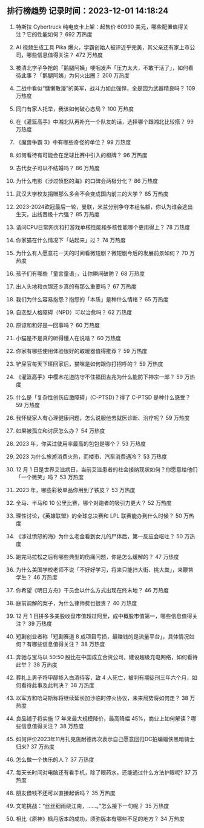 
## 排行榜趋势 记录时间：2023-12-01 14:18:24
  
  1. 特斯拉 Cybertruck 纯电皮卡上架：起售价 60990 美元，哪些配置值得关注？它的性能如何？ 692 万热度
    
  2. AI 视频生成工具 Pika 爆火，学霸创始人被评近乎完美，其父亲还有家上市公司，哪些信息值得关注？ 472 万热度
    
  3. 被清北学子争抢的「鹅腿阿姨」哽咽发声「压力太大，不敢干活了」，如何看待此事？「鹅腿阿姨」为何火出圈？ 200 万热度
    
  4. 二战中看似“慵懒散漫”的美军，战斗力如此强悍，全是因为武器精良吗？ 109 万热度
    
  5. 同门有家人托举，我该如何破心态局？ 100 万热度
    
  6. 在《灌篮高手》中湘北队再补充一个队友的话，选择哪个跟湘北比较搭？ 99 万热度
    
  7. 《魔兽争霸 3》中有哪些奇怪的单位？ 99 万热度
    
  8. 如何看待有可能会在足球比赛中引入的橙牌？ 96 万热度
    
  9. 古代女子可以不结婚吗？ 86 万热度
    
  10. 为什么电影《涉过愤怒的海》的口碑会两极分化？ 86 万热度
    
  11. 武汉大学校友捐赠那么多会不会变成国内前三的大学？ 85 万热度
    
  12. 2023-2024欧冠最后一轮，曼联，米兰分别争夺本组名额，你认为谁会逃出生天，出线晋级十六强？ 85 万热度
    
  13. 请问CPU日常网页和打游戏单核性能和多核性能哪个更用得上？ 78 万热度
    
  14. 你家猫在什么情况下「站起来」过？ 74 万热度
    
  15. 为什么有人愿意花一天的时间看微短剧？微短剧今后的发展前景如何？ 70 万热度
    
  16. 孩子们有哪些「童言童语」，让你瞬间破防？ 68 万热度
    
  17. 出人头地和衣锦还乡真的有那么重要吗？ 67 万热度
    
  18. 我们为什么容易抱怨？抱怨的「本质」是种什么情绪？ 65 万热度
    
  19. 自恋型人格障碍（NPD）可以治愈吗？ 62 万热度
    
  20. 原谅和和好是一回事吗？ 60 万热度
    
  21. 小猫是不是真的听得懂人在说啥？ 60 万热度
    
  22. 你家有哪些使用体验很好的取暖器值得推荐？ 59 万热度
    
  23. 铲屎官每天下班回家后，猫咪是如何跟你打招呼的？ 59 万热度
    
  24. 《灌篮高手》中樱木花道防守不住福田吉兆为什么能防下神宗一郎？ 59 万热度
    
  25. 什么是「复杂性创伤应激障碍」(C-PTSD)？得了 C-PTSD 是种什么感受？ 59 万热度
    
  26. 我怀疑家人有心理健康问题，怎么说服他去就医诊断、治疗呢？ 59 万热度
    
  27. 如果被孤立和讨厌怎么办？ 54 万热度
    
  28. 2023 年，你买过使用率最高的包包是哪个？ 53 万热度
    
  29. 2023 为什么旅游消费火热，而楼市、汽车消费遇冷？ 53 万热度
    
  30. 12 月 1 日是世界艾滋病日，当前艾滋患者的社会接纳现状如何？你愿意给他们「一个微笑」吗？ 53 万热度
    
  31. 2023 年，哪些彩妆单品你用到了铁皮？ 53 万热度
    
  32. 全马、半马和 10 公里比赛，哪个对跑者的吸引力更大？ 52 万热度
    
  33. 理性讨论，《英雄联盟》的全球总决赛和 LPL 联赛能办到什么时候？ 50 万热度
    
  34. 《涉过愤怒的海》为什么老金看到女儿的尸体后，第一反应会呕吐？ 50 万热度
    
  35. 跑完马拉松之后有哪些典型的伤痛问题，你是怎么缓解的？ 47 万热度
    
  36. 为什么美国学校老师不说「不好好学习，将来只能扫大街、挑大粪」，来鞭笞学生？ 46 万热度
    
  37. 你希望《明日方舟》干员会以什么方式出现在终末地？ 46 万热度
    
  38. 庭前调解的案子，为什么律师费也很贵？ 40 万热度
    
  39. 12 月 1 日拼多多美股收盘市值超过阿里，成中概股市值第一，哪些信息值得关注？ 39 万热度
    
  40. 短剧创业者称「短剧赛道 8 成项目亏损，最赚钱的是流量平台」，具体情况如何？有哪些信息值得关注？ 38 万热度
    
  41. 奔驰与宝马以 50:50 股比在中国成立合资公司，建设超级充电网络，如何看待此举？ 38 万热度
    
  42. 葬礼上男子将甲醇掺入白酒待客，致 4 人死亡，被判有期徒刑三年六个月，如何看待此事及此判决？ 38 万热度
    
  43. 以军方和哈马斯称将继续延长加沙临时停火协议，未来局势将如何走？ 38 万热度
    
  44. 良品铺子将实施 17 年来最大规模降价，最高降幅 45%，商业上如何解读？哪些信息值得关注？ 38 万热度
    
  45. 如何评价2023年11月扎克施耐德再次表示自己愿意回归DC拍蝙蝠侠黑暗骑士归来? 37 万热度
    
  46. 怎么做一个快乐的人？ 37 万热度
    
  47. 每天长时间对电脑还有看手机，除了眼药水，还能通过什么方法护眼呢? 37 万热度
    
  48. 朋友借钱不还可以直接起诉吗？ 35 万热度
    
  49. 文笔挑战：“丝丝细雨绕江南，……。”怎么接下一句呢？ 35 万热度
    
  50. 相比《原神》枫丹版本的成功，须弥版本有哪些不足的地方？ 34 万热度
    